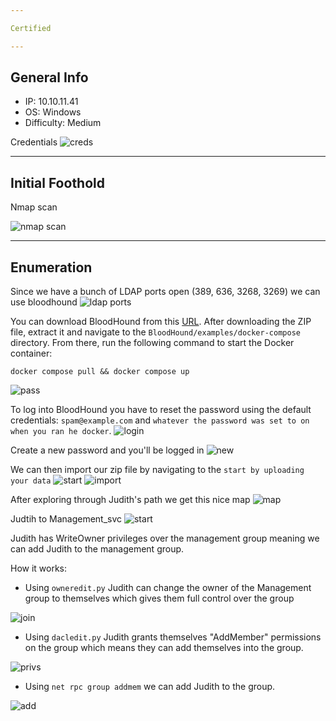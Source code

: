 ```yaml
---

Certified

---
```


## General Info

- IP: 10.10.11.41
- OS: Windows  
- Difficulty: Medium

Credentials
![creds](https://github.com/J4ck3lXploit/HTB-writeups/blob/main/Images/Screenshot%202025-03-10%20114939.png)

---

## Initial Foothold

Nmap scan

![nmap scan](https://github.com/J4ck3lXploit/HTB-writeups/blob/main/Images/Screenshot%202025-03-10%20114956.png)

---

## Enumeration 

Since we have a bunch of LDAP ports open (389, 636, 3268, 3269) we can use bloodhound
![ldap ports](https://github.com/J4ck3lXploit/HTB-writeups/blob/main/Images/Screenshot%202025-03-10%20115008.png)


You can download BloodHound from this [URL](https://github.com/SpecterOps/BloodHound/releases/tag/v7.0.1). After downloading the ZIP file, extract it and navigate to the `BloodHound/examples/docker-compose` directory. From there, run the following command to start the Docker container:

```docker compose pull && docker compose up```

![pass](https://github.com/J4ck3lXploit/HTB-writeups/blob/main/Images/Screenshot%202025-03-10%20115016.png)

To log into BloodHound you have to reset the password using the default credentials: `spam@example.com` and `whatever the password was set to on when you ran he docker`.
![login](https://github.com/J4ck3lXploit/HTB-writeups/blob/main/Images/Screenshot%202025-03-10%20115023.png)

Create a new password and you'll be logged in 
![new](https://github.com/J4ck3lXploit/HTB-writeups/blob/main/Images/Screenshot%202025-03-10%20115028.png)

We can then import our zip file by navigating to the `start by uploading your data`
![start](https://github.com/J4ck3lXploit/HTB-writeups/blob/main/Images/Screenshot%202025-03-10%20115035.png)
![import](https://github.com/J4ck3lXploit/HTB-writeups/blob/main/Images/Screenshot%202025-03-10%20115041.png)

After exploring through Judith's path we get this nice map
![map](https://github.com/J4ck3lXploit/HTB-writeups/blob/main/Images/Screenshot%202025-03-10%20115047.png)

Judtih to Management_svc
![start](https://github.com/J4ck3lXploit/HTB-writeups/blob/main/Images/Screenshot%202025-03-10%20115052.png)

Judith has WriteOwner privileges over the management group meaning we can add Judith to the management group.

How it works:
- Using `owneredit.py` Judith can change the owner of the Management group to themselves which gives them full control over the group

![join](https://github.com/J4ck3lXploit/HTB-writeups/blob/main/Images/Screenshot%202025-03-10%20115058.png)

- Using `dacledit.py` Judith grants themselves "AddMember" permissions on the group which means they can add themselves into the group.

![privs](https://github.com/J4ck3lXploit/HTB-writeups/blob/main/Images/Screenshot%202025-03-10%20115105.png)

- Using `net rpc group addmem` we can add Judith to the group.

![add](https://github.com/J4ck3lXploit/HTB-writeups/blob/main/Images/Screenshot%202025-03-10%20115111.png)
